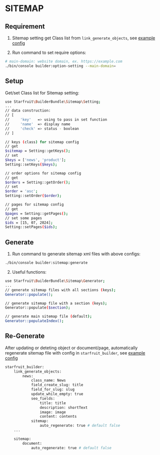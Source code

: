 # SITEMAP

## Requirement

1. Sitemap setting get Class list from `link_generate_objects`, see [example config](../config/pimcore/starfruit_builder.yaml)

2. Run command to set require options:

```bash
# main-domain: website domain, ex. https://example.com
./bin/console builder:option-setting --main-domain=
```

## Setup

Get/set Class list for Sitemap setting:

```bash
use Starfruit\BuilderBundle\Sitemap\Setting;
...
// data construction:
// [
//     'key'   => using to pass in set function
//     'name'  => display name
//     'check' => status - boolean
// ]

// keys (class) for sitemap config
// get
$sitemap = Setting::getKeys();
// set
$keys = ['news', 'product'];
Setting::setKeys($keys);

// order options for sitemap config
// get
$orders = Setting::getOrder();
// set
$order = 'asc';
Setting::setOrder($order);

// pages for sitemap config
// get
$pages = Setting::getPages();
// set some pages
$ids = [15, 07, 2024];
Setting::setPages($ids);
```

## Generate

1. Run command to generate sitemap xml files with above configs:

```bash
./bin/console builder:sitemap:generate
```

2. Useful functions:

```bash
use Starfruit\BuilderBundle\Sitemap\Generator;
...
// generate sitemap files with all sections (keys);
Generator::populate();

// generate sitemap file with a section (keys);
Generator::populate($section);

// generate main sitemap file (default);
Generator::populateIndex();
```

## Re-Generate

After updating or deteting object or document/page, automatically regenerate sitemap file with config in `starfruit_builder`, see [example config](../config/pimcore/starfruit_builder.yaml)

```bash
starfruit_builder:
    link_generate_objects:
        news:
            class_name: News
            field_create_slug: title
            field_for_slug: slug
            update_while_empty: true
            seo_fields:
                title: title
                description: shortText
                image: image
                content: contents
            sitemap:
                auto_regenerate: true # default false
    ...

    sitemap:
        document:
            auto_regenerate: true # default false
```